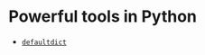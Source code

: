 # Powerful tools in Python

- [`defaultdict`](https://github.com/uwspstar/20-Day-Challenge-List/blob/main/Python/Powerful%20tools%20in%20Python/defaultdict.md)
